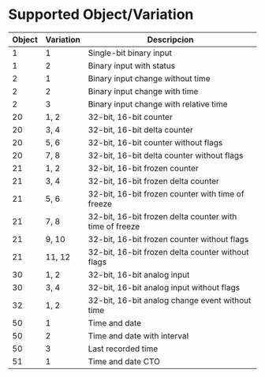 # Supported Object/Variation

Object | Variation | Descripcion
-------|-----------|------------
1      | 1         | Single-bit binary input
1      | 2         | Binary input with status
2      | 1         | Binary input change without time
2      | 2         | Binary input change with time
2      | 3         | Binary input change with relative time
20     | 1, 2      | 32-bit, 16-bit counter
20     | 3, 4      | 32-bit, 16-bit delta counter
20     | 5, 6      | 32-bit, 16-bit counter without flags
20     | 7, 8      | 32-bit, 16-bit delta counter without flags
21     | 1, 2      | 32-bit, 16-bit frozen counter
21     | 3, 4      | 32-bit, 16-bit frozen delta counter
21     | 5, 6      | 32-bit, 16-bit frozen counter with time of freeze
21     | 7, 8      | 32-bit, 16-bit frozen delta counter with time of freeze
21     | 9, 10     | 32-bit, 16-bit frozen counter without flags
21     | 11, 12    | 32-bit, 16-bit frozen delta counter without flags
30     | 1, 2      | 32-bit, 16-bit analog input
30     | 3, 4      | 32-bit, 16-bit analog input without flags
32     | 1, 2      | 32-bit, 16-bit analog change event without time
50     | 1         | Time and date
50     | 2         | Time and date with interval
50     | 3         | Last recorded time
51     | 1         | Time and date CTO
